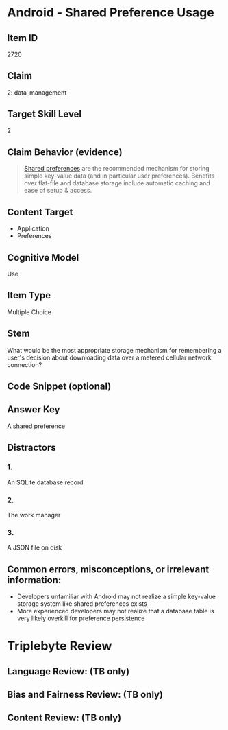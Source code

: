 # Android - Shared Preference Usage

## Item ID
2720

## Claim
2: data_management

## Target Skill Level
2

## Claim Behavior (evidence)
> [Shared preferences](https://developer.android.com/training/data-storage/shared-preferences) are the recommended mechanism for storing simple key-value data (and in particular user preferences). Benefits over flat-file and database storage include automatic caching and ease of setup & access.

## Content Target
- Application
- Preferences

## Cognitive Model
Use

## Item Type
Multiple Choice

## Stem
What would be the most appropriate storage mechanism for remembering a user's decision about downloading data over a metered cellular network connection?

## Code Snippet (optional)

## Answer Key
A shared preference

## Distractors
### 1.
An SQLite database record

### 2.
The work manager

### 3.
A JSON file on disk

## Common errors, misconceptions, or irrelevant information:
- Developers unfamiliar with Android may not realize a simple key-value storage system like shared preferences exists
- More experienced developers may not realize that a database table is very likely overkill for preference persistence

# Triplebyte Review

## Language Review: (TB only)

## Bias and Fairness Review: (TB only)

## Content Review: (TB only)
